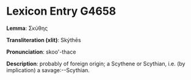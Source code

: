 # Lexicon Entry G4658

**Lemma**: Σκύθης

**Transliteration (xlit)**: Skýthēs

**Pronunciation**: skoo'-thace

**Description**:
probably of foreign origin; a Scythene or Scythian, i.e. (by implication) a savage:--Scythian.
